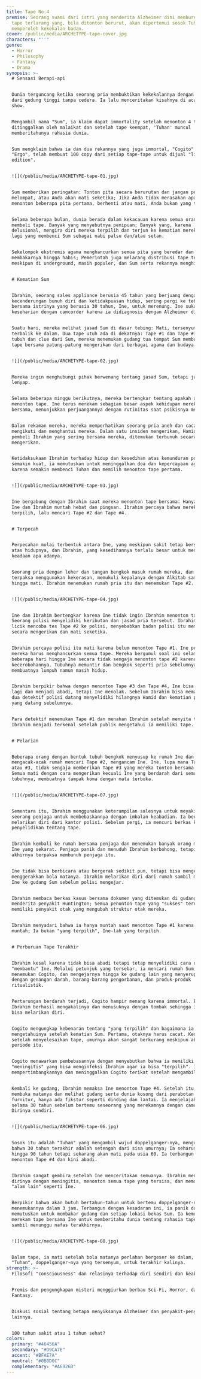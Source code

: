 ```yaml
---
title: Tape No.4
premise: Seorang suami dari istri yang menderita Alzheimer dini memburu 4 video
  tape terlarang yang, bila ditonton berurut, akan dipertemui sosok Tuhan dan
  memperoleh kekekalan badan.
cover: /public/media/ARCHETYPE-tape-cover.jpg
characters: "''"
genre:
  - Horror
  - Philosophy
  - Fantasy
  - Drama
synopsis: >-
  # Sensasi Berapi-api


  Dunia terguncang ketika seorang pria membuktikan kekekalannya dengan melompat
  dari gedung tinggi tanpa cedera. Ia lalu menceritakan kisahnya di acara talk
  show.


  Mengambil nama "Sum", ia klaim dapat immortality setelah menonton 4 tape yang
  ditinggalkan oleh malaikat dan setelah tape keempat, 'Tuhan' muncul
  memberitahunya rahasia dunia.


  Sum mengklaim bahwa ia dan dua rekannya yang juga immortal, "Cogito" dan
  "Ergo", telah membuat 100 copy dari setiap tape-tape untuk dijual "limited
  edition".


  ![](/public/media/ARCHETYPE-tape-01.jpg)


  Sum memberikan peringatan: Tonton pita secara berurutan dan jangan pernah
  melompat, atau Anda akan mati seketika; Jika Anda tidak merasakan apa pun saat
  menonton beberapa pita pertama, berhenti atau mati, Anda bukan yang terpilih.


  Selama beberapa bulan, dunia berada dalam kekacauan karena semua orang terus
  membeli tape. Banyak yang menyebutnya penipuan; Banyak yang, karena
  delusional, mengira diri mereka terpilih dan terjun ke kematian mereka; Banyak
  lagi yang membenci Sum sebagai nabi palsu dan/atau setan.


  Sekelompok ekstremis agama menghancurkan semua pita yang beredar dan
  membakarnya hingga habis; Pemerintah juga melarang distribusi tape tersebut
  meskipun di underground, masih populer, dan Sum serta rekannya menghilang.


  # Kematian Sum


  Ibrahim, seorang sales appliance berusia 45 tahun yang berjuang dengan
  kecenderungan bunuh diri dan ketidakpuasan hidup, sering pergi ke tebing curam
  bersama istrinya yang berusia 30 tahun, Ine, untuk merenung. Ine suka merekam
  keseharian dengan camcorder karena ia didiagnosis dengan Alzheimer dini.


  Suatu hari, mereka melihat jasad Sum di dasar tebing: Mati, tersenyum, mata
  terbalik ke dalam. Dua tape utuh ada di dekatnya: Tape #1 dan Tape #3. Lewat
  tubuh dan clue dari Sum, mereka menemukan gudang tua tempat Sum membuat copy
  tape bersama patung-patung mengerikan dari berbagai agama dan budaya.


  ![](/public/media/ARCHETYPE-tape-02.jpg)


  Mereka ingin menghubungi pihak berwenang tentang jasad Sum, tetapi jasad itu
  lenyap.


  Selama beberapa minggu berikutnya, mereka bertengkar tentang apakah akan
  menonton tape. Ine terus merekam sebagian besar aspek kehidupan mereka
  bersama, menunjukkan perjuangannya dengan rutinitas saat psikisnya memburuk.


  Dalam rekaman mereka, mereka memperhatikan seorang pria aneh dan cacat yang
  mengikuti dan menghantui mereka. Dalam satu insiden mengerikan, Hamid, calon
  pembeli Ibrahim yang sering bersama mereka, ditemukan terbunuh secara
  mengerikan.


  Ketidaksukaan Ibrahim terhadap hidup dan kesedihan atas kemunduran psikis Ine
  semakin kuat, ia memutuskan untuk meninggalkan doa dan kepercayaan agamanya
  karena semakin membenci Tuhan dan memilih menonton tape pertama.


  ![](/public/media/ARCHETYPE-tape-03.jpg)


  Ine bergabung dengan Ibrahim saat mereka menonton tape bersama: Hanya statis.
  Ine dan Ibrahim muntah hebat dan pingsan. Ibrahim percaya bahwa mereka berdua
  terpilih, lalu mencari Tape #2 dan Tape #4.


  # Terpecah


  Perpecahan mulai terbentuk antara Ine, yang meskipun sakit tetap bersyukur
  atas hidupnya, dan Ibrahim, yang kesedihannya terlalu besar untuk menerima
  keadaan apa adanya.


  Seorang pria dengan leher dan tangan bengkok masuk rumah mereka, dan Ibrahim
  terpaksa menggunakan kekerasan, memukuli kepalanya dengan Alkitab sampul keras
  hingga mati. Ibrahim menemukan rumah pria itu dan menemukan Tape #2.


  ![](/public/media/ARCHETYPE-tape-04.jpg)


  Ine dan Ibrahim bertengkar karena Ine tidak ingin Ibrahim menonton tape.
  Seorang polisi menyelidiki keributan dan jasad pria tersebut. Ibrahim dengan
  licik mencoba tes Tape #2 ke polisi, menyebabkan badan polisi itu memuntir
  secara mengerikan dan mati seketika.


  Ibrahim percaya polisi itu mati karena belum menonton Tape #1. Ine percaya
  mereka harus menghancurkan semua tape. Mereka bergumul soal ini selama
  beberapa hari hingga Ine secara tidak sengaja menonton tape #2 karena
  kecerobohannya. Tubuhnya memuntir dan bengkok seperti pria sebelumnya,
  membuatnya lumpuh namun masih hidup.


  Ibrahim berpikir bahwa dengan menonton Tape #3 dan Tape #4, Ine bisa berjalan
  lagi dan menjadi abadi, tetapi Ine menolak. Sebelum Ibrahim bisa memaksanya,
  dua detektif polisi datang menyelidiki hilangnya Hamid dan kematian polisi
  yang datang sebelumnya.


  Para detektif menemukan Tape #1 dan menahan Ibrahim setelah menyita tape.
  Ibrahim menjadi terkenal setelah publik mengetahui ia memiliki tape.


  # Pelarian


  Beberapa orang dengan bentuk tubuh bengkok menyusup ke rumah Ine dan
  mengacak-acak rumah mencari Tape #2, mengancam Ine. Ine, lupa mana Tape #2
  atau #3, tidak sengaja memberikan Tape #3 yang mereka tonton bersama Ine.
  Semua mati dengan cara mengerikan kecuali Ine yang berdarah dari semua lubang
  tubuhnya, membuatnya tampak koma dengan mata terbuka.


  ![](/public/media/ARCHETYPE-tape-07.jpg)


  Sementara itu, Ibrahim menggunakan keterampilan salesnya untuk meyakinkan
  seorang penjaga untuk membebaskannya dengan imbalan keabadian. Ia berhasil dan
  melarikan diri dari kantor polisi. Sebelum pergi, ia mencuri berkas kasus
  penyelidikan tentang tape.


  Ibrahim kembali ke rumah bersama penjaga dan menemukan banyak orang mati dan
  Ine yang sekarat. Penjaga panik dan menuduh Ibrahim berbohong, tetapi Ibrahim
  akhirnya terpaksa membunuh penjaga itu.


  Ine tidak bisa berbicara atau bergerak sedikit pun, tetapi bisa mengedip dan
  menggerakkan bola matanya. Ibrahim melarikan diri dari rumah sambil membawa
  Ine ke gudang Sum sebelum polisi mengejar.


  Ibrahim membaca berkas kasus bersama dokumen yang ditemukan di gudang: Sum
  menderita penyakit Huntington; Semua penonton tape yang "sukses" ternyata
  memiliki penyakit otak yang mengubah struktur otak mereka.


  Ibrahim menyadari bahwa ia hanya muntah saat menonton Tape #1 karena Ine
  muntah; Ia bukan "yang terpilih", Ine-lah yang terpilih.


  # Perburuan Tape Terakhir


  Ibrahim kesal karena tidak bisa abadi tetapi tetap menyelidiki cara untuk
  "membantu" Ine. Melalui petunjuk yang tersebar, ia mencari rumah Sum,
  menemukan Cogito, dan mengejarnya hingga ke gudang lain yang menyerupai kuil
  dengan genangan darah, barang-barang pengorbanan, dan produk-produk
  ritualistik.


  Pertarungan berdarah terjadi, Cogito hampir menang karena immortal. Beruntung,
  Ibrahim berhasil mengakalinya dan menusuknya dengan tombak sehingga ia tidak
  bisa melarikan diri.


  Cogito mengungkap kebenaran tentang "yang terpilih" dan bagaimana ia baru
  mengetahuinya setelah kematian Sum. Pertama, otaknya harus cacat. Kedua,
  setelah menyelesaikan tape, umurnya akan sangat berkurang meskipun abadi dalam
  periode itu.


  Cogito menawarkan pembebasannya dengan menyebutkan bahwa ia memiliki sampel
  "meningitis" yang bisa menginfeksi Ibrahim agar ia bisa "terpilih". Ibrahim
  mempertimbangkannya dan meninggalkan Cogito terikat setelah mengambil Tape #4.


  Kembali ke gudang, Ibrahim memaksa Ine menonton Tape #4. Setelah itu, Ine
  membuka matanya dan melihat gudang serta dunia kosong dari perabotan dan
  furnitur, hanya ada fikstur seperti dinding dan lantai. Ia menjelajahinya
  selama 30 tahun sebelum bertemu seseorang yang merekamnya dengan camcorder:
  Dirinya sendiri.


  ![](/public/media/ARCHETYPE-tape-06.jpg)


  Sosok itu adalah "Tuhan" yang mengambil wujud doppelganger-nya, mengungkapkan
  bahwa 30 tahun terakhir adalah setengah dari sisa umurnya; Ia seharusnya hidup
  hingga 90 tahun tetapi sekarang akan mati pada usia 60. Ia terbangun pada saat
  menonton Tape #4 dan kini abadi.


  Ibrahim sangat gembira setelah Ine menceritakan semuanya. Ibrahim menginfeksi
  dirinya dengan meningitis, menonton semua tape yang tersisa, dan memasuki
  "alam lain" seperti Ine.


  Berpikir bahwa akan butuh bertahun-tahun untuk bertemu doppelganger-nya, ia
  menemukannya dalam 3 jam. Terbangun dengan kesadaran ini, ia panik dan
  memutuskan untuk membakar gudang dan setiap lokasi bekas Sum. Ia kemudian
  merekam tape bersama Ine untuk memberitahu dunia tentang rahasia tape-tape itu
  sambil menunggu nafas terakhirnya.


  ![](/public/media/ARCHETYPE-tape-08.jpg)


  Dalam tape, ia mati setelah bola matanya perlahan bergeser ke dalam, melihat
  "Tuhan", doppelganger-nya yang tersenyum, untuk terakhir kalinya.
strength: >-
  Filosofi "consciousness" dan relasinya terhadap diri sendiri dan keabadian.


  Premis dan pengungkapan misteri menggiurkan berbau Sci-Fi, Horror, dan
  Fantasy.


  Diskusi sosial tentang betapa menyiksanya Alzheimer dan penyakit-penyakit otak
  lainnya.


  100 tahun sakit atau 1 tahun sehat?
colors:
  primary: "#46456A"
  secondary: "#D9CA7E"
  accent: "#BFAE7A"
  neutral: "#0B0D0C"
  complementary: "#A6926D"
---
```

